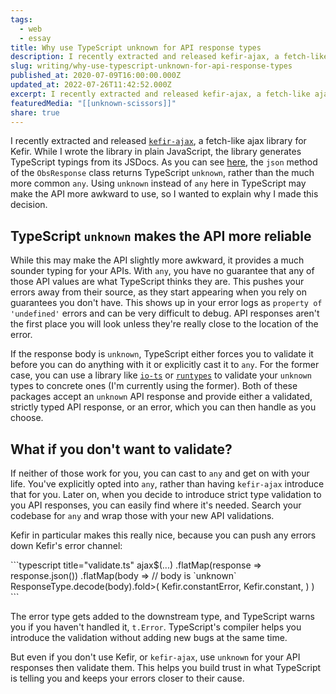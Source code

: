 ```yaml
---
tags:
  - web
  - essay
title: Why use TypeScript unknown for API response types
description: I recently extracted and released kefir-ajax, a fetch-like ajax library for Kefir. While I wrote the library in plain JavaScript, the library generates TypeScript typings from its JSDocs. As you can see here, the json method of the ObsResponse class returns TypeScript unknown, rather than the much more common any. Using unknown instead of any \[…]
slug: writing/why-use-typescript-unknown-for-api-response-types
published_at: 2020-07-09T16:00:00.000Z
updated_at: 2022-07-26T11:42:52.000Z
excerpt: I recently extracted and released kefir-ajax, a fetch-like ajax library for Kefir. While I wrote the library in plain JavaScript, the library generates TypeScript typings from its JSDocs. As you can see here, the json method of the ObsResponse class returns TypeScript unknown, rather than the much more common any. Using unknown instead of any \[…]
featuredMedia: "[[unknown-scissors]]"
share: true
---
```


I recently extracted and released [`kefir-ajax`](https://github.com/kefirjs/kefir-ajax), a fetch-like ajax library for Kefir. While I wrote the library in plain JavaScript, the library generates TypeScript typings from its JSDocs. As you can see [here](https://github.com/kefirjs/kefir-ajax/blob/master/src/kefir-ajax.js#L56-L68), the `json` method of the `ObsResponse` class returns TypeScript `unknown`, rather than the much more common `any`. Using `unknown` instead of `any` here in TypeScript may make the API more awkward to use, so I wanted to explain why I made this decision.

## TypeScript `unknown` makes the API more reliable

While this may make the API slightly more awkward, it provides a much sounder typing for your APIs. With `any`, you have no guarantee that any of those API values are what TypeScript thinks they are. This pushes your errors away from their source, as they start appearing when you rely on guarantees you don't have. This shows up in your error logs as `property of 'undefined'` errors and can be very difficult to debug. API responses aren't the first place you will look unless they're really close to the location of the error.

If the response body is `unknown`, TypeScript either forces you to validate it before you can do anything with it or explicitly cast it to `any`. For the former case, you can use a library like [`io-ts`](https://github.com/gcanti/io-ts) or [`runtypes`](https://github.com/pelotom/runtypes) to validate your `unknown` types to concrete ones (I'm currently using the former). Both of these packages accept an `unknown` API response and provide either a validated, strictly typed API response, or an error, which you can then handle as you choose.

## What if you don't want to validate?

If neither of those work for you, you can cast to `any` and get on with your life. You've explicitly opted into `any`, rather than having `kefir-ajax` introduce that for you. Later on, when you decide to introduce strict type validation to you API responses, you can easily find where it's needed. Search your codebase for `any` and wrap those with your new API validations.

Kefir in particular makes this really nice, because you can push any errors down Kefir's error channel:

<InternalEmbed title="gistpens/typescript-unknown-with-kefir-ajax" url="/vault/gistpens/typescript-unknown-with-kefir-ajax.md">
```typescript title="validate.ts"
ajax$(...)
  .flatMap(response => response.json())
  .flatMap(body => // body is `unknown`
    ResponseType.decode(body).fold<Observable<ResponseType, t.Error>>(
      Kefir.constantError,
      Kefir.constant,
    )
  )
```
</InternalEmbed>

The error type gets added to the downstream type, and TypeScript warns you if you haven't handled it, `t.Error`. TypeScript's compiler helps you introduce the validation without adding new bugs at the same time.

But even if you don't use Kefir, or `kefir-ajax`, use `unknown` for your API responses then validate them. This helps you build trust in what TypeScript is telling you and keeps your errors closer to their cause.
